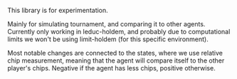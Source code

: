 This library is for experimentation.

Mainly for simulating tournament, and comparing it to other agents. 
Currently only working in leduc-holdem, and probably due to computational limits we won't be using limit-holdem (for this specific environment). 

Most notable changes are connected to the states, where we use relative chip measurement, meaning that the agent will compare itself to the other player's chips. Negative if the
agent has less chips, positive otherwise. 

